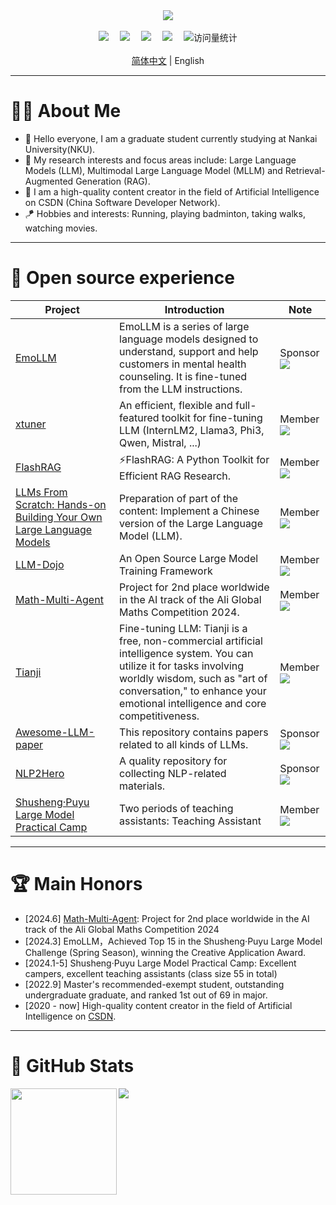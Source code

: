 <div align="center">
  
  <!-- dynamic typing effect 动态打字效果 -->
  <div>
    <a href="https://blog.sunguoqi.com/">
      <img src="https://readme-typing-svg.demolab.com?font=Fira+Code&pause=1000&width=435&lines=Have a pleasant day!&center=true&size=27" />
    </a>
  </div>

 

  <!-- for beauty 留个空行好看点 -->
  <div>&nbsp;</div>
  
  <!-- profile logo 个人资料徽标 -->
  <div>
    <a href="https://blog.csdn.net/qq_49821869?spm=1000.2115.3001.5343"><img src="https://img.shields.io/badge/Website-BLOG-blue" /></a>&emsp;
    <a href="https://space.bilibili.com/474355405?spm_id_from=333.1007.0.0"><img src="https://img.shields.io/badge/Bilibili-Bilibili-ff69b4" /></a>&emsp;
    <a href="https://www.zhihu.com/people/grit-35-86"><img src="https://img.shields.io/badge/Zhihu-Zhihu-blue" /></a>&emsp;
    <a href="https://www.yuque.com/ajupyter"><img src="https://img.shields.io/badge/yuque-Yuque-green" /></a>&emsp;
    <!-- visitor statistics logo 访问量统计徽标 -->
    <img src="https://komarev.com/ghpvc/?username=aJupyter&label=Views&color=0e75b6&style=flat" alt="访问量统计" />
  </div>
</div>
<br />
<div align="center">
 <a href="README_zh.md" >简体中文</a> | English
    <br />
</div>

----

#   👨‍🎓 About Me
- 👋 Hello everyone, I am a graduate student currently studying at Nankai University(NKU).
- 💬 My research interests and focus areas include: Large Language Models (LLM), Multimodal Large Language Model (MLLM) and Retrieval-Augmented Generation (RAG).
- 📖 I am a high-quality content creator in the field of Artificial Intelligence on CSDN (China Software Developer Network).
- 🪁 Hobbies and interests: Running, playing badminton, taking walks, watching movies.
----

# 🌼 Open source experience
| Project | Introduction | Note |
| ----------- | ----------- | ----------- |
| [EmoLLM](https://github.com/SmartFlowAI/EmoLLM)  | EmoLLM is a series of large language models designed to understand, support and help customers in mental health counseling. It is fine-tuned from the LLM instructions. | Sponsor ![](https://img.shields.io/github/stars/SmartFlowAI/EmoLLM?style=social)|
| [xtuner](https://github.com/InternLM/xtuner)  | An efficient, flexible and full-featured toolkit for fine-tuning LLM (InternLM2, Llama3, Phi3, Qwen, Mistral, ...) | Member ![](https://img.shields.io/github/stars/InternLM/xtuner?style=social) |
| [FlashRAG](https://github.com/RUC-NLPIR/FlashRAG)  | ⚡FlashRAG: A Python Toolkit for Efficient RAG Research.| Member ![](https://img.shields.io/github/stars/RUC-NLPIR/FlashRAG?style=social) |
| [LLMs From Scratch: Hands-on Building Your Own Large Language Models](https://github.com/datawhalechina/llms-from-scratch-cn)  | Preparation of part of the content: Implement a Chinese version of the Large Language Model (LLM).| Member ![](https://img.shields.io/github/stars/datawhalechina/llms-from-scratch-cn?style=social) |
| [LLM-Dojo](https://github.com/mst272/LLM-Dojo) | An Open Source Large Model Training Framework| Member ![](https://img.shields.io/github/stars/mst272/LLM-Dojo?style=social)|
| [Math-Multi-Agent](https://github.com/isaacJinyu/Math-Multi-Agent)  | Project for 2nd place worldwide in the AI track of the Ali Global Maths Competition 2024.| Member ![](https://img.shields.io/github/stars/isaacJinyu/Math-Multi-Agent?style=social) |
| [Tianji](https://github.com/SocialAI-tianji/Tianji)  | Fine-tuning LLM: Tianji is a free, non-commercial artificial intelligence system. You can utilize it for tasks involving worldly wisdom, such as "art of conversation," to enhance your emotional intelligence and core competitiveness. | Member ![](https://img.shields.io/github/stars/SocialAI-tianji/Tianji?style=social)|
| [Awesome-LLM-paper](https://github.com/aJupyter/Awesome-LLM-paper)  | This repository contains papers related to all kinds of LLMs. | Sponsor ![](https://img.shields.io/github/stars/aJupyter/Awesome-LLM-paper?style=social)|
| [NLP2Hero](https://github.com/aJupyter/NLP2Hero)  | A quality repository for collecting NLP-related materials. | Sponsor ![](https://img.shields.io/github/stars/aJupyter/NLP2Hero?style=social)|
| [Shusheng·Puyu Large Model Practical Camp](https://github.com/InternLM/tutorial/)  | Two periods of teaching assistants: Teaching Assistant | Member ![](https://img.shields.io/github/stars/InternLM/tutorial?style=social) |

----


# 🏆 Main Honors
- [2024.6] [Math-Multi-Agent](https://github.com/isaacJinyu/Math-Multi-Agent): Project for 2nd place worldwide in the AI track of the Ali Global Maths Competition 2024
- [2024.3] EmoLLM，Achieved Top 15 in the Shusheng·Puyu Large Model Challenge (Spring Season), winning the Creative Application Award.
- [2024.1-5] Shusheng·Puyu Large Model Practical Camp: Excellent campers, excellent teaching assistants (class size 55 in total)
- [2022.9] Master's recommended-exempt student, outstanding undergraduate graduate, and ranked 1st out of 69 in major.
- [2020 - now] High-quality content creator in the field of Artificial Intelligence on [CSDN](https://blog.csdn.net/qq_49821869?spm=1000.2115.3001.5343).

----

#  🤗 GitHub Stats 
<div>
  <img height="170" align="left" src="https://github-readme-stats.vercel.app/api?username=aJupyter&show_icons=true&theme=light" />
  <img src="https://github-readme-stats.vercel.app/api/top-langs/?username=aJupyter&hide_langs_below=1&theme=default&line_height=27&layout=compact" />
</div>
